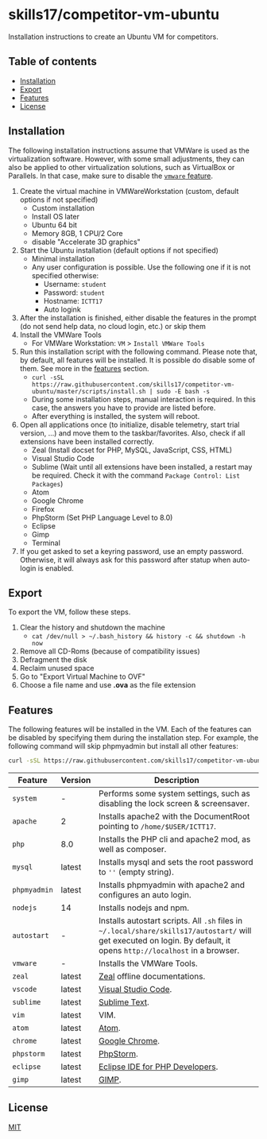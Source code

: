 # skills17/competitor-vm-ubuntu

Installation instructions to create an Ubuntu VM for competitors.

## Table of contents

- [Installation](#installation)
- [Export](#export)
- [Features](#features)
- [License](#license)

## Installation

The following installation instructions assume that VMWare is used as the virtualization software.
However, with some small adjustments, they can also be applied to other virtualization solutions, such as VirtualBox or Parallels.
In that case, make sure to disable the [`vmware` feature](#features).

1. Create the virtual machine in VMWareWorkstation (custom, default options if not specified)
    * Custom installation
    * Install OS later
    * Ubuntu 64 bit
    * Memory 8GB, 1 CPU/2 Core
    * disable "Accelerate 3D graphics"
1. Start the Ubuntu installation (default options if not specified)
    * Minimal installation
    * Any user configuration is possible. Use the following one if it is not specified otherwise:
        * Username: `student`
        * Password: `student`
        * Hostname: `ICTT17`
        * Auto logink
1. After the installation is finished, either disable the features in the prompt (do not send help data, no cloud login, etc.) or skip them
1. Install the VMWare Tools
    * For VMWare Workstation: `VM` > `Install VMWare Tools`
1. Run this installation script with the following command. Please note that, by default, all features will be installed. It is possible do disable some of them. See more in the [features](#features) section.
    * `curl -sSL https://raw.githubusercontent.com/skills17/competitor-vm-ubuntu/master/scripts/install.sh | sudo -E bash -s`
    * During some installation steps, manual interaction is required. In this case, the answers you have to provide are listed before.
    * After everything is installed, the system will reboot.
1. Open all applications once (to initialize, disable telemetry, start trial version, ...) and move them to the taskbar/favorites. Also, check if all extensions have been installed correctly.
    * Zeal (Install docset for PHP, MySQL, JavaScript, CSS, HTML)
    * Visual Studio Code
    * Sublime (Wait until all extensions have been installed, a restart may be required. Check it with the command `Package Control: List Packages`)
    * Atom
    * Google Chrome
    * Firefox
    * PhpStorm (Set PHP Language Level to 8.0)
    * Eclipse
    * Gimp
    * Terminal
1. If you get asked to set a keyring password, use an empty password. Otherwise, it will always ask for this password after statup when auto-login is enabled.

## Export

To export the VM, follow these steps.

1. Clear the history and shutdown the machine
    * `cat /dev/null > ~/.bash_history && history -c && shutdown -h now`
1. Remove all CD-Roms (because of compatibility issues)
1. Defragment the disk
1. Reclaim unused space
1. Go to "Export Virtual Machine to OVF"
1. Choose a file name and use **.ova** as the file extension

## Features

The following features will be installed in the VM.
Each of the features can be disabled by specifying them during the installation step.
For example, the following command will skip phpmyadmin but install all other features:

```bash
curl -sSL https://raw.githubusercontent.com/skills17/competitor-vm-ubuntu/master/scripts/install.sh | sudo -E bash -s -- --phpmyadmin=false
```

| Feature | Version | Description |
| - | - | - |
| `system` | - | Performs some system settings, such as disabling the lock screen & screensaver. |
| `apache` | 2 | Installs apache2 with the DocumentRoot pointing to `/home/$USER/ICTT17`. |
| `php` | 8.0 | Installs the PHP cli and apache2 mod, as well as composer. |
| `mysql` | latest | Installs mysql and sets the root password to `''` (empty string). |
| `phpmyadmin` | latest | Installs phpmyadmin with apache2 and configures an auto login. |
| `nodejs` | 14 | Installs nodejs and npm. |
| `autostart` | - | Installs autostart scripts. All `.sh` files in `~/.local/share/skills17/autostart/` will get executed on login. By default, it opens `http://localhost` in a browser. |
| `vmware` | - | Installs the VMWare Tools. |
| `zeal` | latest | [Zeal](https://zealdocs.org/) offline documentations. |
| `vscode` | latest | [Visual Studio Code](https://code.visualstudio.com/). |
| `sublime` | latest | [Sublime Text](https://www.sublimetext.com/). |
| `vim` | latest | VIM. |
| `atom` | latest | [Atom](https://atom.io/). |
| `chrome` | latest | [Google Chrome](https://www.google.com/chrome/). |
| `phpstorm` | latest | [PhpStorm](https://www.jetbrains.com/phpstorm/). |
| `eclipse` | latest | [Eclipse IDE for PHP Developers](https://www.eclipse.org/downloads/packages/release/2021-03/r/eclipse-ide-php-developers). |
| `gimp` | latest | [GIMP](https://www.gimp.org/). |

## License

[MIT](https://github.com/skills17/competitor-vm-ubuntu/blob/master/LICENSE)
